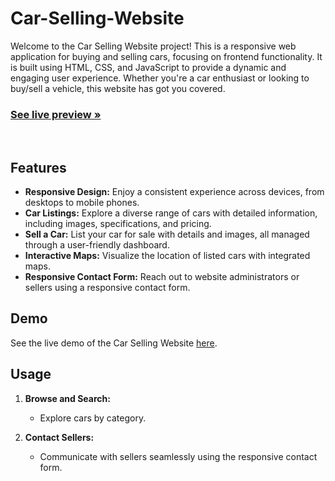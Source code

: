 # Car-Selling-Website

Welcome to the Car Selling Website project! This is a responsive web application for buying and selling cars, focusing on frontend functionality. It is built using HTML, CSS, and JavaScript to provide a dynamic and engaging user experience. Whether you're a car enthusiast or looking to buy/sell a vehicle, this website has got you covered.

 <h3><a href="https://mayankkr7.github.io/Car-Selling-Website/"><strong>See live preview »</strong></a></h3>

 <br />

## Features

- **Responsive Design:** Enjoy a consistent experience across devices, from desktops to mobile phones.
- **Car Listings:** Explore a diverse range of cars with detailed information, including images, specifications, and pricing.
- **Sell a Car:** List your car for sale with details and images, all managed through a user-friendly dashboard.
- **Interactive Maps:** Visualize the location of listed cars with integrated maps.
- **Responsive Contact Form:** Reach out to website administrators or sellers using a responsive contact form.

## Demo

See the live demo of the Car Selling Website [here](https://mayankkr7.github.io/Car-Selling-Website/).

## Usage

1. **Browse and Search:**
   - Explore cars by category.

2. **Contact Sellers:**
   - Communicate with sellers seamlessly using the responsive contact form.
